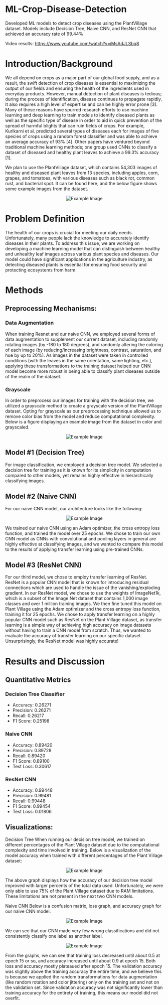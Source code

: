 # ML-Crop-Disease-Detection
Developed ML models to detect crop diseases using the PlantVillage dataset. Models include Decision Tree, Naive CNN, and ResNet CNN that achieved an accuracy rate of 99.44%

Video results: https://www.youtube.com/watch?v=iMsAdJLSbq8

# Introduction/Background

We all depend on crops as a major part of our global food supply, and as a result, the swift detection of crop diseases is essential to maximizing the output of our fields and ensuring the health of the ingredients used in everyday products. However, manual detection of plant diseases is tedious; during the process of identification, disease continues to propagate rapidly. It also requires a high level of expertise and can be highly error prone [3]. Many of these reasons have spurred research efforts to use machine learning and deep learning to train models to identify diseased plants as well as the specific type of disease in order to aid in quick prevention of the spread of harmful blights that can ruin fields of crops. For example, Kurlkarni et al. predicted several types of diseases each for images of five species of crops using a random forest classifier and was able to achieve an average accuracy of 93% [4]. Other papers have ventured beyond traditional machine learning methods; one group used CNNs to classify a dataset of diseased and healthy plant leaves to achieve a 99.3% accuracy [1].

We plan to use the PlantVillage dataset, which contains 54,303 images of healthy and diseased plant leaves from 13 species, including apples, corn, grapes, and tomatoes, with various diseases such as black rot, common rust, and bacterial spot. It can be found here, and the below figure shows some example images from the dataset.
<p align="center">
  <img src="https://github.com/feliciafea/ML-Crop-Disease-Detection/blob/main/assets/plantexamples.png" alt="Example Image">
</p>

# Problem Definition
The health of our crops is crucial for meeting our daily needs. Unfortunately, many people lack the knowledge to accurately identify diseases in their plants. To address this issue, we are working on developing a machine learning model that can distinguish between healthy and unhealthy leaf images across various plant species and diseases. Our model could have significant applications in the agriculture industry, as detecting diseased plants is essential for ensuring food security and protecting ecosystems from harm.

# Methods
## Preprocessing Mechanisms:
### Data Augmentation
When training Resnet and our naive CNN, we employed several forms of data augmentation to supplement our current dataset, including randomly rotating images (by -180 to 180 degrees), and randomly altering the coloring of each image (by reducing/increasing brightness, contrast, saturation, and hue by up to 20%). As images in the dataset were taken in controlled conditions (with the leaves in the same orientation, same lighting, etc.), applying these transformations to the training dataset helped our CNN model become more robust in being able to classify plant diseases outside of the realm of the dataset.

### Grayscale
In order to preprocess our images for training with the decision tree, we utilized a grayscale method to create a grayscale version of the PlantVillage dataset. Opting for grayscale as our preprocessing technique allowed us to remove color bias from the model and reduce computational complexity. Below is a figure displaying an example image from the dataset in color and grayscaled.
<p align="center">
  <img src="https://github.com/feliciafea/ML-Crop-Disease-Detection/blob/main/assets/grayscaleimage.png" alt="Example Image">
</p>

## Model #1 (Decision Tree)
For image classification, we employed a decision tree model. We selected a decision tree for training as it is known for its simplicity in computation compared to other models, yet remains highly effective in hierarchically classifying images.

## Model #2 (Naive CNN)
For our naive CNN model, our architecture looks like the following:
<p align="center">
  <img src="https://github.com/feliciafea/ML-Crop-Disease-Detection/blob/main/assets/cnnlayers.jpg" alt="Example Image">
</p>
We trained our naive CNN using an Adam optimizer, the cross entropy loss function, and trained the model over 25 epochs. We chose to train our own CNN model as CNNs with convolutional and pooling layers in general are highly effective at classifying images, and we wanted to compare this model to the results of applying transfer learning using pre-trained CNNs.

## Model #3 (ResNet CNN)
For our third model, we chose to employ transfer learning of ResNet. ResNet is a popular CNN model that is known for introducing residual connections which are used to handle the issue of the vanishing/exploding gradient. In our ResNet model, we chose to use the weights of ImageNet1k, which is a subset of the Image Net dataset that contains 1,000 image classes and over 1 million training images. We then fine tuned this model on Plant Village using the Adam optimizer and the cross entropy loss function, training it for 25 epochs. We chose to apply transfer learning on a highly popular CNN model such as ResNet on the Plant Village dataset, as transfer learning is a simple way of achieving high accuracy on image datasets without having to train a CNN model from scratch. Thus, we wanted to evaluate the accuracy of transfer learning on our specific dataset. Unsurprisingly, the ResNet model was highly accurate!

# Results and Discussion
## Quantitative Metrics
### Decision Tree Classifier
- Accuracy: 0.26271
- Precision: 0.26271
- Recall: 0.26217
- F1 Score: 0.25198
### Naive CNN
- Accuracy: 0.89420
- Precision: 0.89728
- Recall: 0.89420
- F1 Score: 0.89100
- Test Loss: 0.30617
### ResNet CNN
- Accuracy: 0.99448
- Precision: 0.99481
- Recall: 0.99448
- F1 Score: 0.99454
- Test Loss: 0.01806

## Visualizations:
Decision Tree
When running our decision tree model, we trained on different percentages of the Plant Village dataset due to the computational complexity and time involved in training. Below is a visualization of the model accuracy when trained with different percentages of the Plant Village dataset:
<p align="center">
  <img src="https://github.com/feliciafea/ML-Crop-Disease-Detection/blob/main/assets/decisiontreegraph.png" alt="Example Image">
</p>
The above graph displays how the accuracy of our decision tree model improved with larger percents of the total data used. Unfortunately, we were only able to use 75% of the Plant Village dataset due to RAM limitations. These limitations are not present in the next two CNN models.

Naive CNN
Below is a confusion matrix, loss graph, and accuracy graph for our naive CNN model.
<p align="center">
  <img src="https://github.com/feliciafea/ML-Crop-Disease-Detection/blob/main/assets/confusionmatrix-naive.png" alt="Example Image">
</p>
We can see that our CNN made very few wrong classifications and did not consistently classify one label as another label.
<p align="center">
  <img src="https://github.com/feliciafea/ML-Crop-Disease-Detection/blob/main/assets/confusionmatrix-naive.png" alt="Example Image">
</p>

From the graphs, we can see that training loss decreased until about 0.5 at epoch 15 or so, and accuracy increased until about 0.9 at epoch 15. Both loss and accuracy mostly plateaued after epoch 15. The validation accuracy was slightly above the training accuracy the entire time, and we believe this is because we applied the random transformations for data augmentation (like random rotation and color jittering) only on the training set and not on the validation set. Since validation accuracy was not significantly lower than training accuracy for the entirety of training, this means our model did not overfit.

